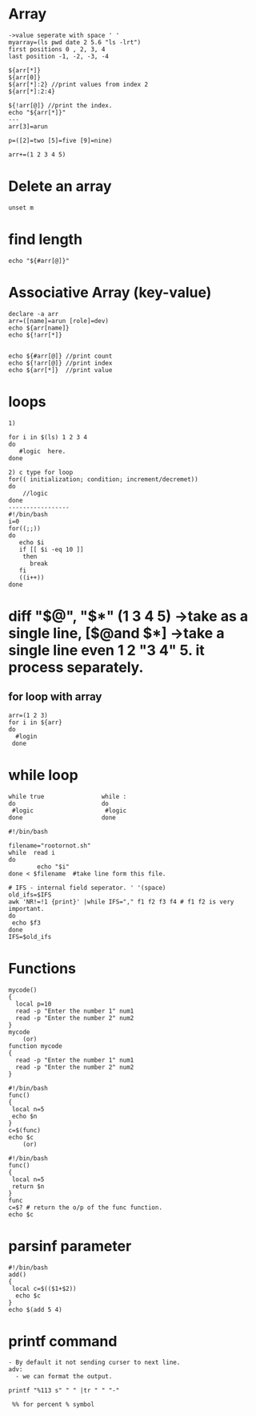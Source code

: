 # Array
 ```
 ->value seperate with space ' '
 myarray=(ls pwd date 2 5.6 "ls -lrt")
 first positions 0 , 2, 3, 4
 last position -1, -2, -3, -4
 
 ${arr[*]}
 ${arr[0]}
 ${arr[*]:2} //print values from index 2
 ${arr[*]:2:4}
 
 ${!arr[@]} //print the index.
 echo "${arr[*]}"
 ---
 arr[3]=arun
 
 p=([2]=two [5]=five [9]=nine)
 
 arr+=(1 2 3 4 5)
 ```
 # Delete an array 
  ``` 
  unset m
  ```
 # find length
 ```
 echo "${#arr[@]}"
 ```
 # Associative Array  (key-value)
 ```
 declare -a arr
 arr=([name]=arun [role]=dev)
 echo ${arr[name]}
 echo ${!arr[*]}
 
 
 echo ${#arr[@]} //print count
 echo ${!arr[@]} //print index
 echo ${arr[*]}  //print value
 ```
# loops
 ```
 1)
 
 for i in $(ls) 1 2 3 4 
 do
    #logic  here.
 done
 
 2) c type for loop
 for(( initialization; condition; increment/decremet))
 do
     //logic
 done
 -----------------
#!/bin/bash
i=0 
for((;;))
do
    echo $i
    if [[ $i -eq 10 ]]
     then
       break
    fi
    ((i++))
 done
 ```
# diff "$@", "$\*" (1 3 4 5) ->take as a single line, [$@and $\*] ->take a single line even 1 2 "3 4" 5. it process separately.


## for loop with array
```
arr=(1 2 3)
for i in ${arr}
do
  #login 
 done
``` 
# while loop 
 ```
 while true                while :
 do                        do
  #logic                    #logic
 done                      done
 ```
 
```
#!/bin/bash

filename="rootornot.sh"
while  read i
do
        echo "$i"
done < $filename  #take line form this file.
```
```
# IFS - internal field seperator. ' '(space)
old_ifs=$IFS
awk 'NR!=!1 {print}' |while IFS="," f1 f2 f3 f4 # f1 f2 is very important.
do
 echo $f3
done
IFS=$old_ifs
```

# Functions

```
mycode()
{
  local p=10
  read -p "Enter the number 1" num1
  read -p "Enter the number 2" num2
}
mycode
    (or)
function mycode
{
  read -p "Enter the number 1" num1
  read -p "Enter the number 2" num2
}
```
```
#!/bin/bash
func()
{
 local n=5
 echo $n
}
c=$(func)
echo $c
    (or)

#!/bin/bash
func()
{
 local n=5
 return $n
}
func
c=$? # return the o/p of the func function.
echo $c
```


# parsinf parameter 
```
#!/bin/bash
add()
{
 local c=$(($1+$2))
  echo $c
}
echo $(add 5 4)
```

# printf command 
```
- By default it not sending curser to next line.
adv:
  - we can format the output.
```

```
printf "%113 s" " " |tr " " "-"
```

```
 %% for percent % symbol
```
